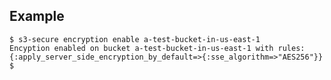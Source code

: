 ## Example

    $ s3-secure encryption enable a-test-bucket-in-us-east-1
    Encyption enabled on bucket a-test-bucket-in-us-east-1 with rules:
    {:apply_server_side_encryption_by_default=>{:sse_algorithm=>"AES256"}}
    $